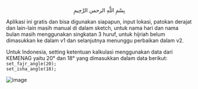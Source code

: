 <p align="center">بِسْمِ اللَّهِ الرحمن الرَّحِيمِ  </p>

Aplikasi ini gratis dan bisa digunakan siapapun, input lokasi, patokan derajat dan lain-lain masih manual di dalam sketch, untuk nama hari dan nama bulan masih menggunakan singkatan 3 huruf, untuk hijriah belum dimasukkan ke dalam v1 dan selanjutnya menunggu perbaikan dalam v2. 

Untuk Indonesia, setting ketentuan kalkulasi menggunakan data dari KEMENAG yaitu 20° dan 18° yang dimasukkan dalam data berikut:  
`set_fajr_angle(20);`  
`set_isha_angle(18);`  

![image](https://github.com/chatGaPenTing/JWS-v1/assets/161785031/5d6f1150-d299-4aee-96f3-c0f0da71ec85)
